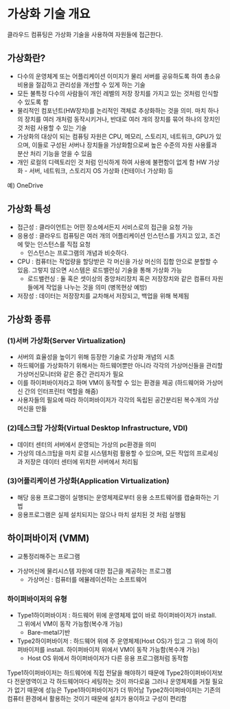 # 가상화 기술 개요
클라우드 컴퓨팅은 가상화 기술을 사용하여 자원들에 접근한다.


## 가상화란?
- 다수의 운영체계 또는 어플리케이션 이미지가 물리 서버를 공유하도록 하여 총소유비용을 절감하고 관리성을 개선할 수 있게 하는 기술
- 모든 불특정 다수의 사람들이 개인 레벨의 저장 장치를 가지고 있는 것처럼 인식할 수 있도록 함
- 물리적인 컴포넌트(HW장치)를 논리적인 객체로 추상화하는 것을 의미. 마치 하나의 장치를 여러 개처럼 동작시키거나, 반대로 여러 개의 장치를 묶어 하나의 장치인 것 처럼 사용할 수 있는 기술
- 가상화의 대상이 되는 컴퓨팅 자원은 CPU, 메모리, 스토리지, 네트워크, GPU가 있으며, 이들로 구성된 서버나 장치들을 가상화함으로써 높은 수준의 자원 사용률과 분산 처리 기능을 얻을 수 있음
- 개인 로컬의 디렉토리인 것 처럼 인식하게 하여 사용에 불편함이 없게 함 
HW 가상화 - 서버, 네트워크, 스토리지
OS 가상화 (컨테이너 가상화) 등

예) OneDrive


## 가상화 특성
* 접근성 : 클라이언트는 어떤 장소에서든지 서비스로의 접근을 요청 가능
* 응용성 : 클라우드 컴퓨팅은 여러 개의 어플리케이션 인스턴스를 가지고 있고, 조건에 맞는 인스턴스를 직접 요청
  * 인스턴스는 프로그램의 개념과 비슷하다.
* CPU : 컴퓨터는 작업량을 할당받은 각 머신을 가상 머신의 집합 안으로 분할할 수 있음. 그렇지 않으면 시스템은 로드밸런싱 기술을 통해 가상화 가능
  * 로드밸런싱 :  둘 혹은 셋이상의 중앙처리장치 혹은 저장장치와 같은 컴퓨터 자원들에게 작업을 나누는 것을 의미 (병목현상 예방)
* 저장성 : 데이터는 저장장치를 교차해서 저장되고, 백업을 위해 복제됨



 
## 가상화 종류
### (1)서버 가상화(Server Virtualization)
- 서버의 효율성을 높이기 위해 등장한 기술로 가상화 개념의 시초
- 하드웨어를 가상화하기 위해서는 하드웨어뿐만 아니라 각각의 가상머신들을 관리할 가상머신모니터와 같은 중간 관리자가 필요
- 이를 하이퍼바이저라고 하며 VM이 동작할 수 있는 환경을 제공 (하드웨어와 가상머신 간의 인터프린터 역할을 해줌)
- 사용자들의 필요에 따라 하이퍼바이저가 각각의 독립된 공간분리된 복수개의 가상머신을 만듦

### (2)데스크탑 가상화(Virtual Desktop Infrastructure, VDI)
- 데이터 센터의 서버에서 운영되는 가상의 pc환경을 의미
- 가상의 데스크탑을 마치 로컬 시스템처럼 활용할 수 있으며, 모든 작업의 프로세싱과 저장은 데이터 센터에 위치한 서버에서 처리됨

### (3)어플리케이션 가상화(Application Virtualization)
- 해당 응용 프로그램이 실행되는 운영체제로부터 응용 소프트웨어를 캡슐화하는 기법
- 응용프로그램은 실제 설치되지는 않으나 마치 설치된 것 처럼 실행됨


## 하이퍼바이저 (VMM)
- 교통정리해주는 프로그램
* 가상머신에 물리시스템 자원에 대한 접근을 제공하는 프로그램
  * 가상머신 : 컴퓨터를 에뮬레이션하는 소프트웨어




### 하이퍼바이저의 유형
- Type1하이퍼바이저 : 하드웨어 위에 운영체제 없이 바로 하이퍼바이저가 install. 그 위에서 VM이 동작 가능함(복수개 가능)
  - Bare-metal기반
- Type2하이퍼바이저 : 하드웨어 위에 주 운영체제(Host OS)가 있고 그 위에 하이퍼바이저를 install. 하이퍼바이저 위에서 VM이 동작 가능함(복수개 가능)
  - Host OS 위에서 하이퍼바이저가 다른 응용 프로그램처럼 동작함


Type1하이퍼바이저는 하드웨어에 직접 전달을 해야하기 때문에 Type2하이퍼바이저보다 전문영역이고 각 하드웨어마다 세팅하는 것이 까다로움
그러나 운영체제를 거칠 필요가 없기 때문에 성능은 Type1하이퍼바이저가 더 뛰어남
Type2하이퍼바이저는 기존의 컴퓨터 환경에서 활용하는 것이기 때문에 설치가 용이하고 구성이 편리함





